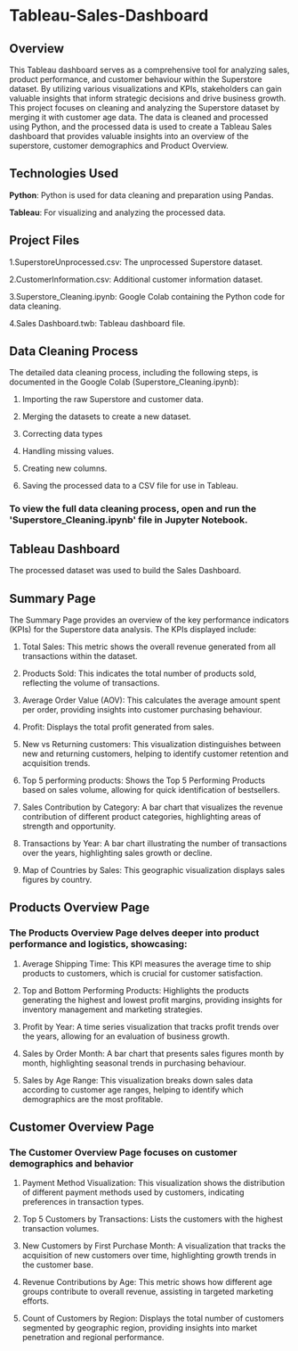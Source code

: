 # Tableau-Sales-Dashboard

## Overview

This Tableau dashboard serves as a comprehensive tool for analyzing sales, product performance, and customer behaviour within the Superstore dataset. By utilizing various visualizations and KPIs, stakeholders can gain valuable insights that inform strategic decisions and drive business growth.
This project focuses on cleaning and analyzing the Superstore dataset by merging it with customer age data. The data is cleaned and processed using Python, and the processed data is used to create a Tableau Sales dashboard that provides valuable insights into an overview of the superstore, customer demographics and Product Overview.


## Technologies Used


**Python**: Python is used for data cleaning and preparation using Pandas.

**Tableau**: For visualizing and analyzing the processed data.



## Project Files



1.SuperstoreUnprocessed.csv: The unprocessed Superstore dataset.

2.CustomerInformation.csv: Additional customer information dataset.

3.Superstore_Cleaning.ipynb: Google Colab containing the Python code for data cleaning.

4.Sales Dashboard.twb: Tableau dashboard file.


## Data Cleaning Process

The detailed data cleaning process, including the following steps, is documented in the Google Colab (Superstore_Cleaning.ipynb):

1. Importing the raw Superstore and customer data.

2. Merging the datasets to create a new dataset.

3. Correcting data types 

4. Handling missing values.

5. Creating new columns.

6. Saving the processed data to a CSV file for use in Tableau.


### To view the full data cleaning process, open and run the 'Superstore_Cleaning.ipynb' file in Jupyter Notebook.

## Tableau Dashboard

The processed dataset was used to build the Sales Dashboard.

## Summary Page
The Summary Page provides an overview of the key performance indicators (KPIs) for the Superstore data analysis. The KPIs displayed include:



1. Total Sales: This metric shows the overall revenue generated from all transactions within the dataset.


2. Products Sold: This indicates the total number of products sold, reflecting the volume of transactions.


3. Average Order Value (AOV): This calculates the average amount spent per order, providing insights into customer purchasing behaviour.

4. Profit: Displays the total profit generated from sales.
   

5. New vs Returning customers: This visualization distinguishes between new and returning customers, helping to identify customer retention and acquisition trends.

6. Top 5 performing products: Shows the Top 5 Performing Products based on sales volume, allowing for quick identification of bestsellers.

7. Sales Contribution by Category: A bar chart that visualizes the revenue contribution of different product categories, highlighting areas of strength and opportunity.

8. Transactions by Year: A bar chart illustrating the number of transactions over the years, highlighting sales growth or decline.

9. Map of Countries by Sales: This geographic visualization displays sales figures by country.


## Products Overview Page


### The Products Overview Page delves deeper into product performance and logistics, showcasing:



1. Average Shipping Time: This KPI measures the average time to ship products to customers, which is crucial for customer satisfaction.



2. Top and Bottom Performing Products: Highlights the products generating the highest and lowest profit margins, providing insights for inventory management and marketing strategies.



3. Profit by Year: A time series visualization that tracks profit trends over the years, allowing for an evaluation of business growth.



4. Sales by Order Month: A bar chart that presents sales figures month by month, highlighting seasonal trends in purchasing behaviour.



5. Sales by Age Range: This visualization breaks down sales data according to customer age ranges, helping to identify which demographics are the most profitable.



## Customer Overview Page


### The Customer Overview Page focuses on customer demographics and behavior




1. Payment Method Visualization: This visualization shows the distribution of different payment methods used by customers, indicating preferences in transaction types.


3. Top 5 Customers by Transactions: Lists the customers with the highest transaction volumes.



4. New Customers by First Purchase Month: A visualization that tracks the acquisition of new customers over time, highlighting growth trends in the customer base.



5. Revenue Contributions by Age: This metric shows how different age groups contribute to overall revenue, assisting in targeted marketing efforts.



6. Count of Customers by Region: Displays the total number of customers segmented by geographic region, providing insights into market penetration and regional performance.




